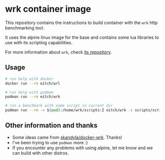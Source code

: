 # wrk container image

This repository contains the instructions to build container with the `wrk`
http benchmarking tool.

It uses the alpine linux image for the base and contains some lua libraries
to use with its scripting capabilities.

For more information about `wrk`, check [its repository](https://github.com/wg/wrk).

## Usage

```bash
# run help with docker
docker run --rm eitch/wrl

# run help with podman
podman run --rm eitch/wrk

# run a benchmark with some script in current dir
podman run --rm -v $(pwd):/home/wrk/scripts:Z eitch/wrk -s scripts/script.lua https://www.example.com
```

## Other information and thanks

* Some ideas came from [skandyla/docker-wrk](https://github.com/skandyla/docker-wrk). Thanks!
* I've been trying to use `podman` more :)
* If you encounter any problems with using alpine, let me know and we can build with
  other distros.
